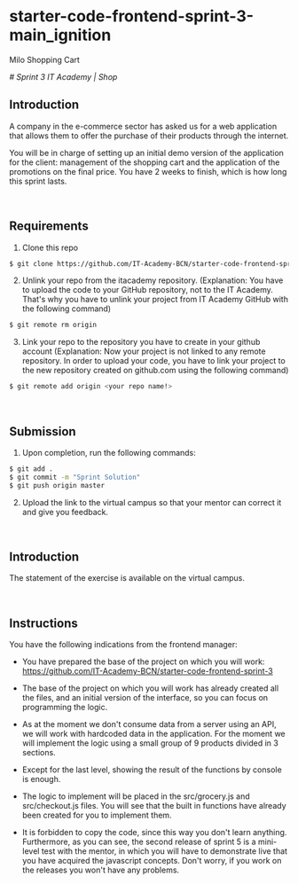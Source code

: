 # starter-code-frontend-sprint-3-main_ignition
Milo Shopping Cart


*# Sprint 3 IT Academy | Shop*

## Introduction

A company in the e-commerce sector has asked us for a web application that allows them to offer the purchase of their products through the internet.

You will be in charge of setting up an initial demo version of the application for the client: management of the shopping cart and the application of the promotions on the final price. You have 2 weeks to finish, which is how long this sprint lasts.

<br>

## Requirements


1. Clone this repo
```bash
$ git clone https://github.com/IT-Academy-BCN/starter-code-frontend-sprint-3
```

2. Unlink your repo from the itacademy repository.
(Explanation: You have to upload the code to your GitHub repository, not to the IT Academy. That's why you have to unlink your project from IT Academy GitHub with the following command)

```bash
$ git remote rm origin
```

3. Link your repo to the repository you have to create in your github account
(Explanation: Now your project is not linked to any remote repository. In order to upload your code, you have to link your project to the new repository created on github.com using the following command)

```bash
$ git remote add origin <your repo name!>
```

<br>

## Submission

1. Upon completion, run the following commands:

```bash
$ git add .
$ git commit -m "Sprint Solution"
$ git push origin master
```

2. Upload the link to the virtual campus so that your mentor can correct it and give you feedback.



<br>

## Introduction

The statement of the exercise is available on the virtual campus.

<br>


## Instructions

You have the following indications from the frontend manager:

- You have prepared the base of the project on which you will work: https://github.com/IT-Academy-BCN/starter-code-frontend-sprint-3

- The base of the project on which you will work has already created all the files, and an initial version of the interface, so you can focus on programming the logic.

- As at the moment we don't consume data from a server using an API, we will work with hardcoded data in the application. For the moment we will implement the logic using a small group of 9 products divided in 3 sections.

- Except for the last level, showing the result of the functions by console is enough.

- The logic to implement will be placed in the src/grocery.js and src/checkout.js files. You will see that the built in functions have already been created for you to implement them.

- It is forbidden to copy the code, since this way you don't learn anything. Furthermore, as you can see, the second release of sprint 5 is a mini-level test with the mentor, in which you will have to demonstrate live that you have acquired the javascript concepts. Don't worry, if you work on the releases you won't have any problems.
